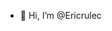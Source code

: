 - 👋 Hi, I’m @Ericrulec

<!---
Ericrulec/Ericrulec is a ✨ special ✨ repository because its `README.md` (this file) appears on your GitHub profile.
You can click the Preview link to take a look at your changes.
--->
